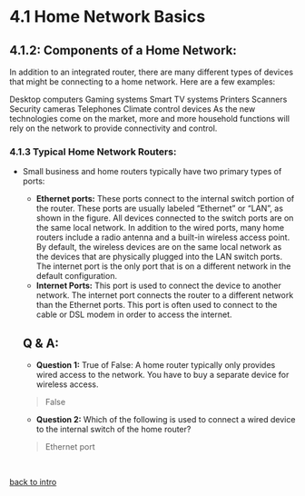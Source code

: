 # 4.1 Home Network Basics

## 4.1.2: Components of a Home Network:

In addition to an integrated router, there are many different types of devices that might be connecting to a home network. Here are a few examples:

Desktop computers
Gaming systems
Smart TV systems
Printers
Scanners
Security cameras
Telephones
Climate control devices
As the new technologies come on the market, more and more household functions will rely on the network to provide connectivity and control.

### 4.1.3 Typical Home Network Routers:

- Small business and home routers typically have two primary types of ports:
    - **Ethernet ports:**
    These ports connect to the internal switch portion of the router. These ports are usually labeled “Ethernet” or “LAN”, as shown in the figure. All devices connected to the switch ports are on the same local network.
    In addition to the wired ports, many home routers include a radio antenna and a built-in wireless access point. By default, the wireless devices are on the same local network as the devices that are physically plugged into the LAN switch ports. The internet port is the only port that is on a different network in the default configuration.
    - **Internet Ports:** This port is used to connect the device to another network. The internet port connects the router to a different network than the Ethernet ports. This port is often used to connect to the cable or DSL modem in order to access the internet.

    ## Q & A:

    - **Question 1:**
    True of False: A home router typically only provides wired access to the network. You have to buy a separate device for wireless access.

    > False

    - **Question 2:**
    Which of the following is used to connect a wired device to the internal switch of the home router?

    > Ethernet port

    <br>

[back to intro](4.0_intro.md)